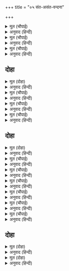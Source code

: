 +++
title = "०५ संत-असंत-वन्दना"

+++


<details><summary>मूल (चौपाई)</summary>

बंदउँ संत असज्जन चरना।  
दुखप्रद उभय बीच कछु बरना॥  
बिछुरत एक प्रान हरि लेहीं।  
मिलत एक दुख दारुन देहीं॥
</details>

<details><summary>अनुवाद (हिन्दी)</summary>

अब मैं संत और असंत दोनोंके चरणोंकी वन्दना करता हूँ; दोनों ही दुःख देनेवाले हैं, परन्तु उनमें कुछ अन्तर कहा गया है। वह अन्तर यह है कि एक (संत) तो बिछुड़ते समय प्राण हर लेते हैं और दूसरे (असंत) मिलते हैं तब दारुण दुःख देते हैं। (अर्थात् संतोंका बिछुड़ना मरनेके समान दुःखदायी होता है और असंतोंका मिलना)॥ २॥
</details>

<details><summary>मूल (चौपाई)</summary>

उपजहिं एक संग जग माहीं।  
जलज जोंक जिमि गुन बिलगाहीं॥  
सुधा सुरा सम साधु असाधू।  
जनक एक जग जलधि अगाधू॥
</details>

<details><summary>अनुवाद (हिन्दी)</summary>

दोनों (संत और असंत) जगत् में एक साथ पैदा होते हैं; पर (एक साथ पैदा होनेवाले) कमल और जोंककी तरह उनके गुण अलग-अलग होते हैं। (कमल दर्शन और स्पर्शसे सुख देता है, किन्तु जोंक शरीरका स्पर्श पाते ही रक्त चूसने लगती है।) साधु अमृतके समान (मृत्युरूपी संसारसे उबारनेवाला) और असाधु मदिराके समान (मोह,प्रमाद और जड़ता उत्पन्न करनेवाला) है, दोनोंको उत्पन्न करनेवाला जगद्‍रूपी अगाध समुद्र एक ही है। (शास्त्रोंमें समुद्रमन्थनसे ही अमृत और मदिरा दोनोंकी उत्पत्ति बतायी गयी है)॥ ३॥
</details>

<details><summary>मूल (चौपाई)</summary>

भल अनभल निज निज करतूती।  
लहत सुजस अपलोक बिभूती॥  
सुधा सुधाकर सुरसरि साधू।  
गरल अनल कलिमल सरि ब्याधू॥  
गुन अवगुन जानत सब कोई।  
जो जेहि भाव नीक तेहि सोई॥
</details>

<details><summary>अनुवाद (हिन्दी)</summary>

भले और बुरे अपनी-अपनी करनीके अनुसार सुन्दर यश और अपयशकी सम्पत्ति पाते हैं। अमृत, चन्द्रमा, गङ्गाजी और साधु एवं विष, अग्नि, कलियुगके पापोंकी नदी अर्थात् कर्मनाशा और हिंसा करनेवाला व्याध, इनके गुण-अवगुण सब कोई जानते हैं; किन्तु जिसे जो भाता है, उसे वही अच्छा लगता है॥ ४-५॥
</details>

## दोहा


<details><summary>मूल (दोहा)</summary>

भलो भलाइहि पै लहइ लहइ निचाइहि नीचु।  
सुधा सराहिअ अमरताँ गरल सराहिअ मीचु॥ ५॥
</details>

<details><summary>अनुवाद (हिन्दी)</summary>

भला भलाई ही ग्रहण करता है और नीच नीचताको ही ग्रहण किये रहता है। अमृतकी सराहना अमर करनेमें होती है और विषकी मारनेमें॥ ५॥
</details>

<details><summary>मूल (चौपाई)</summary>

खल अघ अगुन साधु गुन गाहा।  
उभय अपार उदधि अवगाहा॥  
तेहि तें कछु गुन दोष बखाने।  
संग्रह त्याग न बिनु पहिचाने॥
</details>

<details><summary>अनुवाद (हिन्दी)</summary>

दुष्टोंके पापों और अवगुणोंकी और साधुओंके गुणोंकी कथाएँ—दोनों ही अपार और अथाह समुद्र हैं। इसीसे कुछ गुण और दोषोंका वर्णन किया गया है, क्योंकि बिना पहचाने उनका ग्रहण या त्याग नहीं हो सकता॥ १॥
</details>

<details><summary>मूल (चौपाई)</summary>

भलेउ पोच सब बिधि उपजाए।  
गनि गुन दोष बेद बिलगाए॥  
कहहिं बेद इतिहास पुराना।  
बिधि प्रपंचु गुन अवगुन साना॥
</details>

<details><summary>अनुवाद (हिन्दी)</summary>

भले, बुरे सभी ब्रह्माके पैदा किये हुए हैं, पर गुण और दोषोंको विचारकर वेदोंने उनको अलग-अलग कर दिया है। वेद, इतिहास और पुराण कहते हैं कि ब्रह्माकी यह सृष्टि गुण-अवगुणोंसे सनी हुई है॥ २॥
</details>

<details><summary>मूल (चौपाई)</summary>

दुख सुख पाप पुन्य दिन राती।  
साधु असाधु सुजाति कुजाती॥  
दानव देव ऊँच अरु नीचू।  
अमिअ सुजीवनु माहुरु मीचू॥  
माया ब्रह्म जीव जगदीसा।  
लच्छि अलच्छि रंक अवनीसा॥  
कासी मग सुरसरि क्रमनासा।  
मरु मारव महिदेव गवासा॥  
सरग नरक अनुराग बिरागा।  
निगमागम गुन दोष बिभागा॥
</details>

<details><summary>अनुवाद (हिन्दी)</summary>

दुःख-सुख, पाप-पुण्य, दिन-रात, साधु-असाधु, सुजाति-कुजाति, दानव-देवता, ऊँच-नीच, अमृत-विष, सुजीवन (सुन्दर जीवन)-मृत्यु, माया-ब्रह्म, जीव-ईश्वर, सम्पत्ति-दरिद्रता, रंक-राजा, काशी-मगध, गङ्गा-कर्मनाशा, मारवाड़-मालवा, ब्राह्मण-कसाई, स्वर्ग-नरक, अनुराग-वैराग्य,(ये सभी पदार्थ ब्रह्माकी सृष्टिमें हैं।) वेद-शास्त्रोंने उनके गुण-दोषोंका विभाग कर दिया है॥ ३—५॥
</details>

## दोहा


<details><summary>मूल (दोहा)</summary>

जड़ चेतन गुन दोषमय बिस्व कीन्ह करतार।  
संत हंस गुन गहहिं पय परिहरि बारि बिकार॥६॥
</details>

<details><summary>अनुवाद (हिन्दी)</summary>

विधाताने इस जड-चेतन विश्वको गुण-दोषमय रचा है; किन्तु संतरूपी हंस दोषरूपी जलको छोड़कर गुणरूपी दूधको ही ग्रहण करते हैं॥ ६॥
</details>

<details><summary>मूल (चौपाई)</summary>

अस बिबेक जब देइ बिधाता।  
तब तजि दोष गुनहिं मनु राता॥  
काल सुभाउ करम बरिआईं।  
भलेउ प्रकृति बस चुकइ भलाईं॥
</details>

<details><summary>अनुवाद (हिन्दी)</summary>

विधाता जब इस प्रकारका (हंसका-सा) विवेक देते हैं, तब दोषोंको छोड़कर मन गुणोंमें अनुरक्त होता है। काल-स्वभाव और कर्मकी प्रबलतासे भले लोग (साधु) भी मायाके वशमें होकर कभी-कभी भलाईसे चूक जाते हैं॥ १॥
</details>

<details><summary>मूल (चौपाई)</summary>

सो सुधारि हरिजन जिमि लेहीं।  
दलि दुख दोष बिमल जसु देहीं॥  
खलउ करहिं भल पाइ सुसंगू।  
मिटइ न मलिन सुभाउ अभंगू॥
</details>

<details><summary>अनुवाद (हिन्दी)</summary>

भगवान् के भक्त जैसे उस चूकको सुधार लेते हैं और दुःख-दोषोंको मिटाकर निर्मल यश देते हैं, वैसे ही दुष्ट भी कभी-कभी उत्तम सङ्ग पाकर भलाई करते हैं; परन्तु उनका कभी भंग न होनेवाला मलिन स्वभाव नहीं मिटता॥ २॥
</details>

<details><summary>मूल (चौपाई)</summary>

लखि सुबेष जग बंचक जेऊ।  
बेष प्रताप पूजिअहिं तेऊ॥  
उघरहिं अंत न होइ निबाहू।  
कालनेमि जिमि रावन राहू॥
</details>

<details><summary>अनुवाद (हिन्दी)</summary>

जो (वेषधारी) ठग हैं, उन्हें भी अच्छा (साधुका-सा) वेष बनाये देखकर वेषके प्रतापसे जगत् पूजता है; परन्तु एक-न-एक दिन वे चौडे़ आ ही जाते हैं, अन्ततक उनका कपट नहीं निभता, जैसे कालनेमि, रावण और राहुका हाल हुआ॥ ३॥
</details>

<details><summary>मूल (चौपाई)</summary>

किएहुँ कुबेषु साधु सनमानू।  
जिमि जग जामवंत हनुमानू॥  
हानि कुसंग सुसंगति लाहू।  
लोकहुँ बेद बिदित सब काहू॥
</details>

<details><summary>अनुवाद (हिन्दी)</summary>

बुरा वेष बना लेनेपर भी साधुका सम्मान ही होता है, जैसे जगत् में जाम्बवान् और हनुमान् जी का हुआ। बुरे संगसे हानि और अच्छे संगसे लाभ होता है, यह बात लोक और वेदमें है और सभी लोग इसको जानते हैं॥ ४॥
</details>

<details><summary>मूल (चौपाई)</summary>

गगन चढ़इ रज पवन प्रसंगा।  
कीचहिं मिलइ नीच जल संगा॥  
साधु असाधु सदन सुक सारीं।  
सुमिरहिं राम देहिं गनि गारीं॥
</details>

<details><summary>अनुवाद (हिन्दी)</summary>

पवनके संगसे धूल आकाशपर चढ़ जाती है और वही नीच (नीचेकी ओर बहनेवाले) जलके संगसे कीचड़में मिल जाती है। साधुके घरके तोता-मैना राम-राम सुमिरते हैं और असाधुके घरके तोता-मैना गिन-गिनकर गालियाँ देते हैं॥ ५॥
</details>

<details><summary>मूल (चौपाई)</summary>

धूम कुसंगति कारिख होई।  
लिखिअ पुरान मंजु मसि सोई॥  
सोइ जल अनल अनिल संघाता।  
होइ जलद जग जीवन दाता॥
</details>

<details><summary>अनुवाद (हिन्दी)</summary>

कुसंगके कारण धुआँ कालिख कहलाता है, वही धुआँ (सुसंगसे) सुन्दर स्याही होकर पुराण लिखनेके काममें आता है और वही धुआँ जल, अग्नि और पवनके संगसे बादल होकर जगत् को जीवन देनेवाला बन जाता है॥ ६॥
</details>

## दोहा


<details><summary>मूल (दोहा)</summary>

ग्रह भेषज जल पवन पट पाइ कुजोग सुजोग।  
होहिं कुबस्तु सुबस्तु जग लखहिं सुलच्छन लोग॥ ७ (क)॥
</details>

<details><summary>अनुवाद (हिन्दी)</summary>

ग्रह, ओषधि, जल, वायु और वस्त्र—ये सब भी कुसंग और सुसंग पाकर संसारमें बुरे और भले पदार्थ हो जाते हैं। चतुर एवं विचारशील पुरुष ही इस बातको जान पाते हैं॥ ७(क)॥
</details>

<details><summary>मूल (दोहा)</summary>

सम प्रकास तम पाख दुहुँ नाम भेद बिधि कीन्ह।  
ससि सोषक पोषक समुझि जग जस अपजस दीन्ह॥ ७ (ख)॥
</details>

<details><summary>अनुवाद (हिन्दी)</summary>

महीनेके दोनों पखवाड़ोंमें उजियाला और अँधेरा समान ही रहता है, परन्तु विधाताने इनके नाममें भेद कर दिया है (एकका नाम शुक्ल और दूसरेका नाम कृष्ण रख दिया)। एकको चन्द्रमाका बढ़ानेवाला और दूसरेको उसका घटानेवाला समझकर जगत् ने एकको सुयश और दूसरेको अपयश दे दिया॥ ७(ख)॥
</details>
